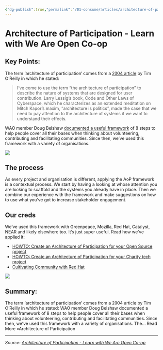 ```yaml
---
{"dg-publish":true,"permalink":"/01-consume/articles/architecture-of-participation-learn-with-we-are-open-co-op/","title":"Architecture of Participation - Learn with We Are Open Co-op"}
---
```



# Architecture of Participation - Learn with We Are Open Co-op

## Key Points:
The term ‘architecture of participation’ comes from a [2004 article](https://web.archive.org/web/20120208001626/http://www.oreillynet.com/pub/a/oreilly/tim/articles/architecture_of_participation.html) by Tim O’Reilly in which he stated:

> I’ve come to use the term “the architecture of participation” to describe the nature of systems that are designed for user contribution. Larry Lessig’s book, Code and Other Laws of Cyberspace, which he characterizes as an extended meditation on Mitch Kapor’s maxim, “architecture is politics”, made the case that we need to pay attention to the architecture of systems if we want to understand their effects.

WAO member Doug Belshaw [documented a useful framework](https://dougbelshaw.com/blog/2017-03-09/build-architecture-participation/) of 8 steps to help people cover all their bases when thinking about volunteering, contributing and facilitating communities. Since then, we’ve used this framework with a variety of organisations.

![](https://learnwith.weareopen.coop/wp-content/uploads/2024/08/aop-1.png)

## The process

As every project and organisation is different, applying the AoP framework is a contextual process. We start by having a looking at whose attention you are looking to scaffold and the systems you already have in place. Then we combine our experience with the framework and make suggestions on how to use what you’ve got to increase stakeholder engagement.

## Our creds

We’ve used this framework with Greenpeace, Mozilla, Red Hat, Catalyst, NEAR and likely elsewhere too. It’s just super useful. Read how we’ve applied it:

- [HOWTO: Create an Architecture of Participation for your Open Source project](https://blog.weareopen.coop/howto-create-an-architecture-of-participation-for-your-open-source-project-a38386c69fa5)
- [HOWTO: Create an Architecture of Participation for your Charity tech project](https://blog.weareopen.coop/howto-create-an-architecture-of-participation-for-your-charity-project-7c83ebdfef2f)
- [Cultivating Community with Red Hat](https://blog.weareopen.coop/cultivating-community-f9daa750b188)

![](https://learnwith.weareopen.coop/wp-content/uploads/2024/08/wao-bg01.png)

## Summary:
The term ‘architecture of participation’ comes from a 2004 article by Tim O’Reilly in which he stated: WAO member Doug Belshaw documented a useful framework of 8 steps to help people cover all their bases when thinking about volunteering, contributing and facilitating communities. Since then, we’ve used this framework with a variety of organisations. The… Read More »Architecture of Participation

---

*Source: [Architecture of Participation - Learn with We Are Open Co-op](https://learnwith.weareopen.coop/expertise/architecture-of-participation/)*
